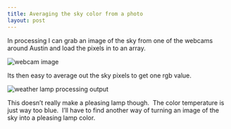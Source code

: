 ```yaml
---
title: Averaging the sky color from a photo
layout: post
---
```

In processing I can grab an image of the sky from one of the webcams around Austin and load the pixels in to an array.

![webcam image](/img/Weather-Lamp/KXAN02.jpg)

Its then easy to average out the sky pixels to get one rgb value.

![weather lamp processing output](/img/Weather-Lamp/output.png)

This doesn&#8217;t really make a pleasing lamp though.  The color temperature is just way too blue.  I&#8217;ll have to find another way of turning an image of the sky into a pleasing lamp color.
